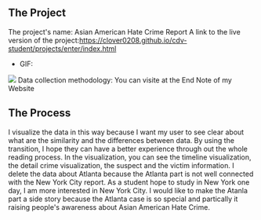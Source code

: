## The Project
 The project's name: Asian American Hate Crime Report
 A link to the live version of the project:https://clover0208.github.io/cdv-student/projects/enter/index.html
 - GIF:
<img src="./">
Data collection methodology: You can visite at the End Note of my Website

## The Process

I visualize the data in this way because I want my user to see clear about what are the similarity and the differences between data. By using the transition, I hope they can have a better experience through out the whole reading process.
In the visualization, you can see the timeline visualization, the detail crime visualization, the suspect and the victim information.
I delete the data about Atlanta because the Atlanta part is not well connected with the New York City report. As a student hope to study in New York one day, I am more interested in New York City.
I would like to make the Atanla part a side story because the Atlanta case is so special and partically it raising people's awareness about Asian American Hate Crime.



